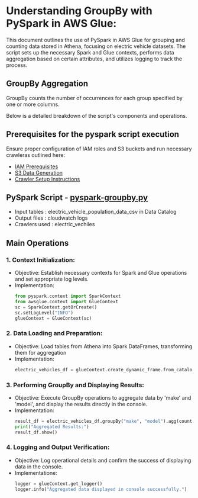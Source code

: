 # Understanding GroupBy with PySpark in AWS Glue:

This document outlines the use of PySpark in AWS Glue for grouping and counting data stored in Athena, focusing on electric vehicle datasets. The script sets up the necessary Spark and Glue contexts, performs data aggregation based on certain attributes, and utilizes logging to track the process. 

## GroupBy Aggregation

GroupBy counts the number of occurrences for each group specified by one or more columns.

Below is a detailed breakdown of the script's components and operations.

## Prerequisites for the pyspark script execution

Ensure proper configuration of IAM roles and S3 buckets and run necessary crawleras outlined here:
* [IAM Prerequisites](IAM-prerequisites.md)
* [S3 Data Generation](s3-data-generation.md)
* [Crawler Setup Instructions](set-up-instructions.md)
  
## PySpark Script - [pyspark-groupby.py](../glue-code/ti-pyspark-groupby.py)
- Input tables         : electric_vehicle_population_data_csv in Data Catalog
- Output files         : cloudwatch logs
- Crawlers used        : electric_vechiles


## Main Operations
### 1. Context Initialization:
  - Objective: Establish necessary contexts for Spark and Glue operations and set appropriate log levels.
  - Implementation:
    ```python
    from pyspark.context import SparkContext
    from awsglue.context import GlueContext
    sc = SparkContext.getOrCreate()
    sc.setLogLevel("INFO")
    glueContext = GlueContext(sc)
    ```
### 2. Data Loading and Preparation:
  - Objective: Load tables from Athena into Spark DataFrames, transforming them for aggregation
  - Implementation:
    ```python
    electric_vehicles_df = glueContext.create_dynamic_frame.from_catalog(database="glue_db", table_name="electric_vehicle_population_data_csv").toDF()
    ```

### 3. Performing GroupBy and Displaying Results:
   - Objective: Execute GroupBy operations to aggregate data by 'make' and 'model', and display the results directly in the console.
   - Implementation:
      ```python
      result_df = electric_vehicles_df.groupBy("make", "model").agg(count("*").alias("count"))
      print("Aggregated Results:")
      result_df.show()
     ```
      
### 4. Logging and Output Verification:
   - Objective: Log operational details and confirm the success of displaying data in the console.
   - Implementatione:
       ```python
      logger = glueContext.get_logger()
      logger.info("Aggregated data displayed in console successfully.")
     ```
